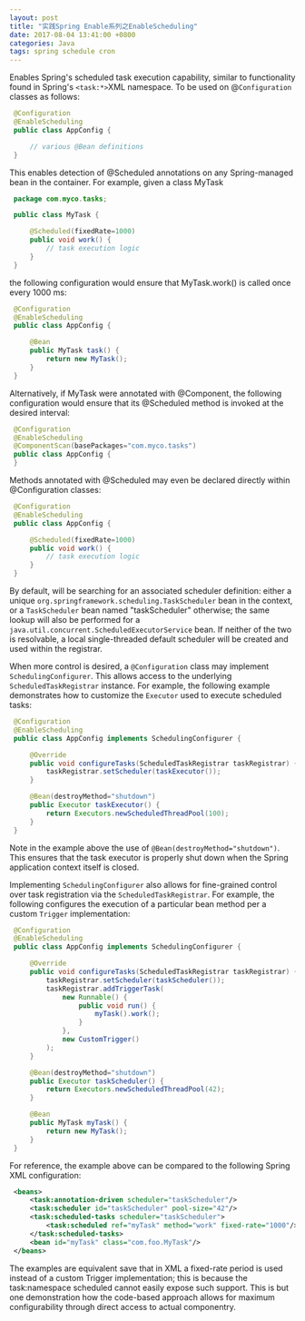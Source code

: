 ```yaml
---
layout: post
title: "实践Spring Enable系列之EnableScheduling"
date: 2017-08-04 13:41:00 +0800
categories: Java
tags: spring schedule cron
---
```


Enables Spring's scheduled task execution capability, similar to functionality found in Spring's `<task:*>`XML namespace. To be used on @`Configuration` classes as follows:

```java
 @Configuration
 @EnableScheduling
 public class AppConfig {

     // various @Bean definitions
 }
```

This enables detection of @Scheduled annotations on any Spring-managed bean in the container. For example, given a class MyTask

```java
 package com.myco.tasks;

 public class MyTask {

     @Scheduled(fixedRate=1000)
     public void work() {
         // task execution logic
     }
 }
```

the following configuration would ensure that MyTask.work() is called once every 1000 ms:

```java
 @Configuration
 @EnableScheduling
 public class AppConfig {

     @Bean
     public MyTask task() {
         return new MyTask();
     }
 }
```

Alternatively, if MyTask were annotated with @Component, the following configuration would ensure that its @Scheduled method is invoked at the desired interval:

```java
 @Configuration
 @EnableScheduling
 @ComponentScan(basePackages="com.myco.tasks")
 public class AppConfig {
 }
```

Methods annotated with @Scheduled may even be declared directly within @Configuration classes:

```java
 @Configuration
 @EnableScheduling
 public class AppConfig {

     @Scheduled(fixedRate=1000)
     public void work() {
         // task execution logic
     }
 }
```

By default, will be searching for an associated scheduler definition: either a unique `org.springframework.scheduling.TaskScheduler` bean in the context, or a `TaskScheduler` bean named "taskScheduler" otherwise; the same lookup will also be performed for a `java.util.concurrent.ScheduledExecutorService` bean. If neither of the two is resolvable, a local single-threaded default scheduler will be created and used within the registrar.

When more control is desired, a `@Configuration` class may implement `SchedulingConfigurer`. This allows access to the underlying `ScheduledTaskRegistrar` instance. For example, the following example demonstrates how to customize the `Executor` used to execute scheduled tasks:

```java
 @Configuration
 @EnableScheduling
 public class AppConfig implements SchedulingConfigurer {

     @Override
     public void configureTasks(ScheduledTaskRegistrar taskRegistrar) {
         taskRegistrar.setScheduler(taskExecutor());
     }

     @Bean(destroyMethod="shutdown")
     public Executor taskExecutor() {
         return Executors.newScheduledThreadPool(100);
     }
 }
```

Note in the example above the use of `@Bean(destroyMethod="shutdown")`. This ensures that the task executor is properly shut down when the Spring application context itself is closed.

Implementing `SchedulingConfigurer` also allows for fine-grained control over task registration via the `ScheduledTaskRegistrar`. For example, the following configures the execution of a particular bean method per a custom `Trigger` implementation:

```java
 @Configuration
 @EnableScheduling
 public class AppConfig implements SchedulingConfigurer {

     @Override
     public void configureTasks(ScheduledTaskRegistrar taskRegistrar) {
         taskRegistrar.setScheduler(taskScheduler());
         taskRegistrar.addTriggerTask(
             new Runnable() {
                 public void run() {
                     myTask().work();
                 }
             },
             new CustomTrigger()
         );
     }

     @Bean(destroyMethod="shutdown")
     public Executor taskScheduler() {
         return Executors.newScheduledThreadPool(42);
     }

     @Bean
     public MyTask myTask() {
         return new MyTask();
     }
 }
```

For reference, the example above can be compared to the following Spring XML configuration:

```xml
 <beans>
     <task:annotation-driven scheduler="taskScheduler"/>
     <task:scheduler id="taskScheduler" pool-size="42"/>
     <task:scheduled-tasks scheduler="taskScheduler">
         <task:scheduled ref="myTask" method="work" fixed-rate="1000"/>
     </task:scheduled-tasks>
     <bean id="myTask" class="com.foo.MyTask"/>
 </beans>
```

The examples are equivalent save that in XML a fixed-rate period is used instead of a custom Trigger implementation; this is because the task:namespace scheduled cannot easily expose such support. This is but one demonstration how the code-based approach allows for maximum configurability through direct access to actual componentry.